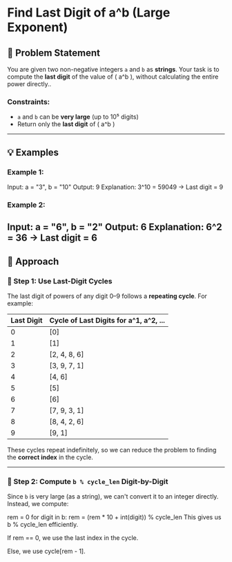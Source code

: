 # Find Last Digit of a^b (Large Exponent)

## 🚀 Problem Statement

You are given two non-negative integers `a` and `b` as **strings**. Your task is to compute the **last digit** of the value of \( a^b \), 
without calculating the entire power directly..

### Constraints:
- `a` and `b` can be **very large** (up to 10⁵ digits)
- Return only the **last digit** of \( a^b \)

---

## 💡 Examples

### Example 1:
Input: a = "3", b = "10"
Output: 9
Explanation: 3^10 = 59049 → Last digit = 9

### Example 2:
Input: a = "6", b = "2"
Output: 6
Explanation: 6^2 = 36 → Last digit = 6
---

## 🧠 Approach

### 🔁 Step 1: Use Last-Digit Cycles

The last digit of powers of any digit 0–9 follows a **repeating cycle**. For example:

| Last Digit | Cycle of Last Digits for a^1, a^2, ... |
|------------|----------------------------------------|
| 0          | [0]                                    |
| 1          | [1]                                    |
| 2          | [2, 4, 8, 6]                            |
| 3          | [3, 9, 7, 1]                            |
| 4          | [4, 6]                                  |
| 5          | [5]                                    |
| 6          | [6]                                    |
| 7          | [7, 9, 3, 1]                            |
| 8          | [8, 4, 2, 6]                            |
| 9          | [9, 1]                                  |

These cycles repeat indefinitely, so we can reduce the problem to finding the **correct index** in the cycle.

---

### 🔁 Step 2: Compute `b % cycle_len` Digit-by-Digit

Since `b` is very large (as a string), we can't convert it to an integer directly. Instead, we compute:

rem = 0
for digit in b:
    rem = (rem * 10 + int(digit)) % cycle_len
This gives us b % cycle_len efficiently.

If rem == 0, we use the last index in the cycle.

Else, we use cycle[rem - 1].


